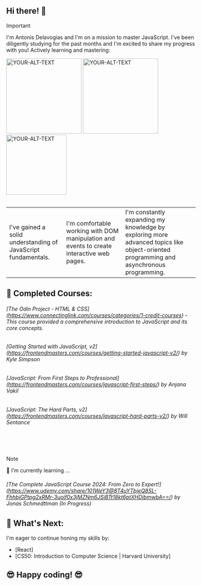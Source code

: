 ## Hi there! 👋

> [!IMPORTANT]  
> I'm Antonis Delavogias and I'm on a mission to master JavaScript. I've been diligently studying for the past months and I'm excited to share my progress with you! Actively learning and mastering:
 
<picture>
<img alt="YOUR-ALT-TEXT" src="https://cdn.iconscout.com/icon/free/png-512/free-html5-42-1175210.png?f=webp&w=256" width="200">
</picture>
<picture>
 <img alt="YOUR-ALT-TEXT" src="https://cdn.iconscout.com/icon/free/png-512/free-css-38-226095.png?f=webp&w=256" width="200">
</picture>
<picture>
 <img alt="YOUR-ALT-TEXT" src="https://cdn.iconscout.com/icon/free/png-512/free-javascript-1-225993.png?f=webp&w=256" width="160">
</picture>
 <br><br>

<table>
 <tr>
  <td>I've gained a solid understanding of JavaScript fundamentals.</td>
  <td>I'm comfortable working with DOM manipulation and events to create interactive web pages.</td>
  <td>I'm constantly expanding my knowledge by exploring more advanced topics like object-oriented programming and asynchronous programming. </td>
 </tr>
</table>

## 🚀 **Completed Courses:** 

######  [The Odin Project - HTML & CSS] (https://www.connectinglink.com/courses/categories/1-credit-courses) - This course provided a comprehensive introduction to JavaScript and its core concepts.
######  [Getting Started with JavaScript, v2] (https://frontendmasters.com/courses/getting-started-javascript-v2/) by Kyle Simpson
######  [JavaScript: From First Steps to Professional] (https://frontendmasters.com/courses/javascript-first-steps/) by Anjana Vakil
######  [JavaScript: The Hard Parts, v2] (https://frontendmasters.com/courses/javascript-hard-parts-v2/) by Will Sentance
<br><br>
> [!NOTE] 
> 🌱 I’m currently learning ...

###### [The Complete JavaScript Course 2024: From Zero to Expert!] (https://www.udemy.com/share/101WeY3@8T4uYTbjeQ8SL-FhhbjGPtpg2xRMr-3uoif0x3jMZNm6JSiBTt18kt6ptXHDibmwbA==/) by Jonas Schmedttman (In Progress)

## 🙏 **What's Next:**

 I'm eager to continue honing my skills by:

* [React]
* [CS50: Introduction to Computer Science | Harvard University]

## 😎 **Happy coding!** 😎


